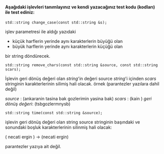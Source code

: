 #### Aşağıdaki işlevleri tanımlayınız ve kendi yazacağınız test kodu (kodları) ile test ediniz:

```
std::string change_case(const std::string &s);
```

işlev parametresi ile aldığı yazıdaki 
 + küçük harflerin yerinde aynı karakterlerin büyüğü olan
 + büyük harflerin yerinde aynı karakterlerin küçüğü olan

bir string döndürecek.

```
std::string remove_chars(const std::string &source, const std::string scars);

```

İşlevin geri dönüş değeri olan *string*'in değeri source *string*'i içinden *scars* stringinin karakterlerinin silimiş hali olacak.
örnek (parantezler yazılara dahil değil)

*source*           : (ankaranin tasina bak gozlerimin yasina bak)
*scars*            : (kain )
*geri dönüş değeri*: (tsbgozlermnysb)

```
std::string time(const std::string &source);
```

işlevin geri dönüş değeri olan string source stringinin başındaki ve sonundaki boşluk karakterlerinin silinmiş hali olacak:

(     necati ergin     )  ->  (necati ergin)

parantezler yazıya ait değil.
